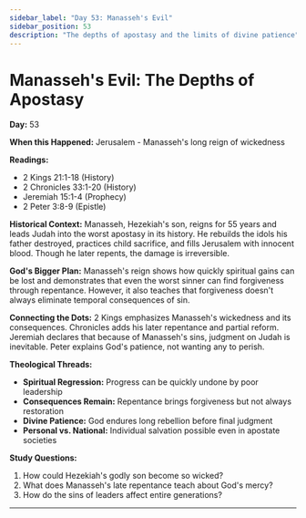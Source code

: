 ```yaml
---
sidebar_label: "Day 53: Manasseh's Evil"
sidebar_position: 53
description: "The depths of apostasy and the limits of divine patience"
---
```


# Manasseh's Evil: The Depths of Apostasy

**Day:** 53

**When this Happened:** Jerusalem - Manasseh's long reign of wickedness

**Readings:**
- 2 Kings 21:1-18 (History)
- 2 Chronicles 33:1-20 (History)
- Jeremiah 15:1-4 (Prophecy)
- 2 Peter 3:8-9 (Epistle)

**Historical Context:** Manasseh, Hezekiah's son, reigns for 55 years and leads Judah into the worst apostasy in its history. He rebuilds the idols his father destroyed, practices child sacrifice, and fills Jerusalem with innocent blood. Though he later repents, the damage is irreversible.

**God's Bigger Plan:** Manasseh's reign shows how quickly spiritual gains can be lost and demonstrates that even the worst sinner can find forgiveness through repentance. However, it also teaches that forgiveness doesn't always eliminate temporal consequences of sin.

**Connecting the Dots:** 2 Kings emphasizes Manasseh's wickedness and its consequences. Chronicles adds his later repentance and partial reform. Jeremiah declares that because of Manasseh's sins, judgment on Judah is inevitable. Peter explains God's patience, not wanting any to perish.

****Theological Threads:****
- **Spiritual Regression:** Progress can be quickly undone by poor leadership
- **Consequences Remain:** Repentance brings forgiveness but not always restoration
- **Divine Patience:** God endures long rebellion before final judgment
- **Personal vs. National:** Individual salvation possible even in apostate societies

**Study Questions:**
1. How could Hezekiah's godly son become so wicked?
2. What does Manasseh's late repentance teach about God's mercy?
3. How do the sins of leaders affect entire generations?

---